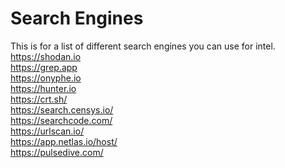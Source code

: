 # Search Engines
This is for a list of different search engines you can use for intel. \
https://shodan.io \
https://grep.app \
https://onyphe.io \
https://hunter.io \
https://crt.sh/ \
https://search.censys.io/ \
https://searchcode.com/ \
https://urlscan.io/ \
https://app.netlas.io/host/ \
https://pulsedive.com/
